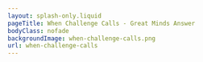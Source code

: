 ```yaml
---
layout: splash-only.liquid
pageTitle: When Challenge Calls - Great Minds Answer
bodyClass: nofade
backgroundImage: when-challenge-calls.png
url: when-challenge-calls
---
```

